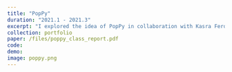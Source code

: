 ```yaml
---
title: "PopPy"
duration: "2021.1 - 2021.3"
excerpt: "I explored the idea of PopPy in collaboration with Kasra Ferdowsi in a class project. Also built on top of [SnipPy](https://snippy.goto.ucsd.edu/), PopPy allows the user to write _partial_ instead of _full_ specifications for program synthesis, which can be especially useful when the specs involve long, complicated data structures."
collection: portfolio
paper: /files/poppy_class_report.pdf
code:
demo:
image: poppy.png
---
```

